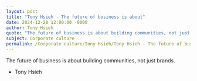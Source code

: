```yaml
---
layout: post
title: "Tony Hsieh - The future of business is about"
date: 2024-12-28 12:00:00 -0000
author: Tony Hsieh
quote: "The future of business is about building communities, not just brands."
subject: Corporate culture
permalink: /Corporate culture/Tony Hsieh/Tony Hsieh - The future of business is about
---
```


The future of business is about building communities, not just brands.

- Tony Hsieh
